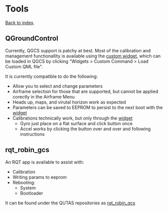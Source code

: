# Tools
[Back to index](README.md).

## QGroundControl
Currently, QGCS support is patchy at best. Most of the calibration and management functionallity is available using the [custom widget](https://raw.githubusercontent.com/qutas/robin/master/lib/qgroundcontrol_plugins/RobinCommandPanel.qml), which can be loaded in QGCS by clicking "Widgets > Custom Command > Load Custom QML file".

It is currently compatible to do the following:
- Allow you to select and change parameters
- Airframe selection for those that are supported, but cannot be applied corectly in the Airframe Menu
- Heads up, maps, and virutal horizon work as expected
- Parameters can be saved to EEPROM to persist to the next boot with the [widget](https://github.com/qutas/robin/blob/master/lib/qgroundcontrol_plugins/RobinCommandPanel.qml)
- Calibrations technically work, but only through the [widget](https://github.com/qutas/robin/blob/master/lib/qgroundcontrol_plugins/RobinCommandPanel.qml)
  - Gyro just place on a flat surface and click button once
  - Accel works by clicking the button over and over and following instructions

## rqt_robin_gcs
An RQT app is available to assist with:
- Calibration
- Writing params to eeprom
- Rebooting:
  - System
  - Bootloader

It can be found under the QUTAS repositories as [rqt_robin_gcs](https://github.com/qutas/rqt_robin_gcs)
